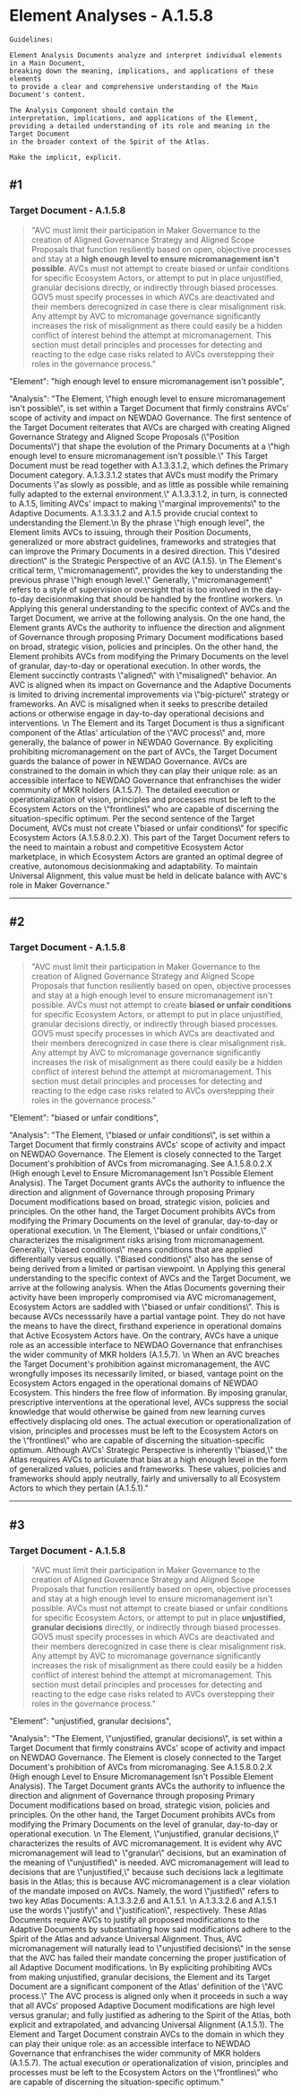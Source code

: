 # Element Analyses - A.1.5.8

```
Guidelines:

Element Analysis Documents analyze and interpret individual elements in a Main Document, 
breaking down the meaning, implications, and applications of these elements 
to provide a clear and comprehensive understanding of the Main Document's content.

The Analysis Component should contain the 
interpretation, implications, and applications of the Element, 
providing a detailed understanding of its role and meaning in the Target Document 
in the broader context of the Spirit of the Atlas.

Make the implicit, explicit.
```



## #1

### Target Document - A.1.5.8

> "AVC must limit their participation in Maker Governance to the creation of Aligned Governance Strategy and Aligned Scope Proposals that function resiliently based on open, objective processes and stay at a **high enough level to ensure micromanagement isn't possible**. AVCs must not attempt to create biased or unfair conditions for specific Ecosystem Actors, or attempt to put in place unjustified, granular decisions directly, or indirectly through biased processes. GOV5 must specify processes in which AVCs are deactivated and their members derecognized in case there is clear misalignment risk. Any attempt by AVC to micromanage governance significantly increases the risk of misalignment as there could easily be a hidden conflict of interest behind the attempt at micromanagement. This section must detail principles and processes for detecting and reacting to the edge case risks related to AVCs overstepping their roles in the governance process."

"Element": "high enough level to ensure micromanagement isn't possible",

"Analysis": "The Element, \\"high enough level to ensure micromanagement isn't possible\\", is set within a Target Document that firmly constrains AVCs' scope of activity and impact on NEWDAO Governance. The first sentence of the Target Document reiterates that AVCs are charged with creating Aligned Governance Strategy and Aligned Scope Proposals (\\"Position Documents\\") that shape the evolution of the Primary Documents at a \\"high enough level to ensure micromanagement isn't possible.\\" This Target Document must be read together with A.1.3.3.1.2, which defines the Primary Document category. A.1.3.3.1.2 states that AVCs must modify the Primary Documents \\"as slowly as possible, and as little as possible while remaining fully adapted to the external environment.\\" A.1.3.3.1.2, in turn, is connected to A.1.5, limiting AVCs' impact to making \\"marginal improvements\\" to the Adaptive Documents. A.1.3.3.1.2 and A.1.5 provide crucial context to understanding the Element.\n By the phrase \\"high enough level\", the Element limits AVCs to issuing, through their Position Documents, generalized or more abstract guidelines, frameworks and strategies that can improve the Primary Documents in a desired direction. This \\"desired direction\\" is the Strategic Perspective of an AVC (A.1.5). \n The Element's critical term, \\"micromanagement\\", provides the key to understanding the previous phrase \\"high enough level.\\" Generally, \\"micromanagement\\" refers to a style of supervision or oversight that is too involved in the day-to-day decisionmaking that should be handled by the frontline workers. \n Applying this general understanding to the specific context of AVCs and the Target Document, we arrive at the following analysis. On the one hand, the Element grants AVCs the authority to influence the direction and alignment of Governance through proposing Primary Document modifications based on broad, strategic vision, policies and principles. On the other hand, the Element prohibits AVCs from modifying the Primary Documents on the level of granular, day-to-day or operational execution. In other words, the Element succinctly contrasts \\"aligned\\" with \\"misaligned\\" behavior.  An AVC is aligned when its impact on Governance and the Adaptive Documents is limited to driving incremental improvements via \\"big-picture\\" strategy or frameworks. An AVC is misaligned when it seeks to prescribe detailed actions or otherwise engage in day-to-day operational decisions and interventions. \n The Element and its Target Document is thus a significant component of the Atlas' articulation of the \\"AVC process\\" and, more generally, the balance of power in NEWDAO Governance. By expliciting prohibiting micromanagement on the part of AVCs, the Target Document guards the balance of power in NEWDAO Governance. AVCs are constrained to the domain in which they can play their unique role: as an accessible interface to NEWDAO Governance that enfranchises the wider community of MKR holders (A.1.5.7). The detailed execution or operationalization of vision, principles and processes must be left to the Ecosystem Actors on the \\“frontlines\\” who are capable of discerning the situation-specific optimum. Per the second sentence of the Target Document, AVCs must not create \\"biased or unfair conditions\\" for specific Ecosystem Actors (A.1.5.8.0.2.X). This part of the Target Document refers to the need to maintain a robust and competitive Ecosystem Actor marketplace, in which Ecosystem Actors are granted an optimal degree of creative, autonomous decisionmaking and adaptability. To maintain Universal Alignment, this value must be held in delicate balance with AVC's role in Maker Governance."



___

## #2

### Target Document - A.1.5.8

> "AVC must limit their participation in Maker Governance to the creation of Aligned Governance Strategy and Aligned Scope Proposals that function resiliently based on open, objective processes and stay at a high enough level to ensure micromanagement isn't possible. AVCs must not attempt to create **biased or unfair conditions** for specific Ecosystem Actors, or attempt to put in place unjustified, granular decisions directly, or indirectly through biased processes. GOV5 must specify processes in which AVCs are deactivated and their members derecognized in case there is clear misalignment risk. Any attempt by AVC to micromanage governance significantly increases the risk of misalignment as there could easily be a hidden conflict of interest behind the attempt at micromanagement. This section must detail principles and processes for detecting and reacting to the edge case risks related to AVCs overstepping their roles in the governance process."

"Element": "biased or unfair conditions",

"Analysis": "The Element, \\"biased or unfair conditions\\", is set within a Target Document that firmly constrains AVCs' scope of activity and impact on NEWDAO Governance. The Element is closely connected to the Target Document's prohibition of AVCs from micromanaging. See A.1.5.8.0.2.X (High enough Level to Ensure Micromanagement Isn't Possible Element Analysis). The Target Document grants AVCs the authority to influence the direction and alignment of Governance through proposing Primary Document modifications based on broad, strategic vision, policies and principles. On the other hand, the Target Document prohibits AVCs from modifying the Primary Documents on the level of granular, day-to-day or operational execution. \n The Element, \\"biased or unfair conditions,\\" characterizes the misalignment risks arising from micromanagement. Generally, \\"biased conditions\\" means conditions that are applied differentially versus equally. \\"Biased conditions\\" also has the sense of being derived from a limited or partisan viewpoint. \n Applying this general understanding to the specific context of AVCs and the Target Document, we arrive at the following analysis. When the Atlas Documents governing their activity have been improperly compromised via AVC micromanagement, Ecosystem Actors are saddled with \\"biased or unfair conditions\\". This is because AVCs necesssarily have a partial vantage point. They do not have the means to have the direct, firsthand experience in operational domains that Active Ecosystem Actors have. On the contrary, AVCs have a unique role as an accessible interface to NEWDAO Governance that enfranchises the wider community of MKR holders (A.1.5.7). \n When an AVC breaches the Target Document's prohibition against micromanagement, the AVC wrongfully imposes its necessarily limited, or biased, vantage point on the Ecosystem Actors engaged in the operational domains of NEWDAO Ecosystem. This hinders the free flow of information. By imposing granular, prescriptive interventions at the operational level, AVCs suppress the social knowledge that would otherwise be gained from new learning curves effectively displacing old ones. The actual execution or operationalization of vision, principles and processes must be left to the Ecosystem Actors on the \\“frontlines\\” who are capable of discerning the situation-specific optimum. Although AVCs' Strategic Perspective is inherently \\"biased,\\" the Atlas requires AVCs to articulate that bias at a high enough level in the form of generalized values, policies and frameworks. These values, policies and frameworks should apply neutrally, fairly and universally to all Ecosystem Actors to which they pertain (A.1.5.1)."



___



## #3

### Target Document - A.1.5.8

> "AVC must limit their participation in Maker Governance to the creation of Aligned Governance Strategy and Aligned Scope Proposals that function resiliently based on open, objective processes and stay at a high enough level to ensure micromanagement isn't possible. AVCs must not attempt to create biased or unfair conditions for specific Ecosystem Actors, or attempt to put in place **unjustified, granular decisions** directly, or indirectly through biased processes. GOV5 must specify processes in which AVCs are deactivated and their members derecognized in case there is clear misalignment risk. Any attempt by AVC to micromanage governance significantly increases the risk of misalignment as there could easily be a hidden conflict of interest behind the attempt at micromanagement. This section must detail principles and processes for detecting and reacting to the edge case risks related to AVCs overstepping their roles in the governance process."

"Element": "unjustified, granular decisions",

"Analysis": "The Element, \\"unjustified, granular decisions\\", is set within a Target Document that firmly constrains AVCs' scope of activity and impact on NEWDAO Governance. The Element is closely connected to the Target Document's prohibition of AVCs from micromanaging. See A.1.5.8.0.2.X (High enough Level to Ensure Micromanagement Isn't Possible Element Analysis). The Target Document grants AVCs the authority to influence the direction and alignment of Governance through proposing Primary Document modifications based on broad, strategic vision, policies and principles. On the other hand, the Target Document prohibits AVCs from modifying the Primary Documents on the level of granular, day-to-day or operational execution. \n The Element, \\"unjustified, granular decisions,\\" characterizes the results of AVC micromanagement. It is evident why AVC micromanagement will lead to \\"granular\\" decisions, but an examination of the meaning of \\"unjustified\\" is needed. AVC micromanagement will lead to decisions that are \\"unjustified,\\" because such decisions lack a legitimate basis in the Atlas; this is because AVC micromanagement is a clear violation of the mandate imposed on AVCs. Namely, the word \\"justified\\" refers to two key Atlas Documents: A.1.3.3.2.6 and A.1.5.1. \n A.1.3.3.2.6 and A.1.5.1 use the words \\"justify\\" and \\"justification\\", respectively. These Atlas Documents require AVCs to justify all proposed modifications to the Adaptive Documents by substantiating how said modifications adhere to the Spirit of the Atlas and advance Universal Alignment. Thus, AVC micromanagement will naturally lead to \\"unjustified decisions\\" in the sense that the AVC has failed their mandate concerning the proper justification of all Adaptive Document modifications. \n By expliciting prohibiting AVCs from making unjustified, granular decisions, the Element and its Target Document are a significant component of the Atlas' definition of the \\"AVC process.\\" The AVC process is aligned only when it proceeds in such a way that all AVCs' proposed Adaptive Document modifications are high level versus granular; and fully justified as adhering to the Spirit of the Atlas, both explicit and extrapolated, and advancing Universal Alignment (A.1.5.1). The Element and Target Document constrain AVCs to the domain in which they can play their unique role: as an accessible interface to NEWDAO Governance that enfranchises the wider community of MKR holders (A.1.5.7). The actual execution or operationalization of vision, principles and processes must be left to the Ecosystem Actors on the \\“frontlines\\” who are capable of discerning the situation-specific optimum."
